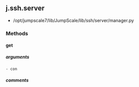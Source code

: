 ## j.ssh.server

- /opt/jumpscale7/lib/JumpScale/lib/ssh/server/manager.py

### Methods

#### get 
##### arguments

    - con

##### comments

